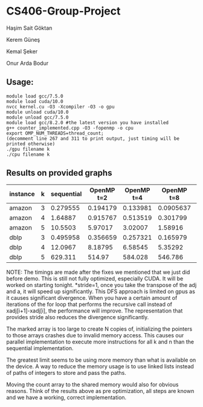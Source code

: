 # CS406-Group-Project

Haşim Sait Göktan

Kerem Güneş

Kemal Şeker

Onur Arda Bodur

## Usage:
    module load gcc/7.5.0
    module load cuda/10.0
    nvcc kernel.cu -O3 -Xcompiler -O3 -o gpu
    module unload cuda/10.0
    module unload gcc/7.5.0
    module load gcc/8.2.0 #the latest version you have installed
    g++ counter_implemented.cpp -O3 -fopenmp -o cpu
	export OMP_NUM_THREADS=thread_count;
	(decomment line 267 and 311 to print output, just timing will be printed otherwise)
    ./gpu filename k
    ./cpu filename k
    
    
## Results on provided graphs
| instance    | k | sequential | OpenMP t=2 | OpenMP t=4 | OpenMP t=8 | OpenMP t=16 | Cuda        |
| ----------- | - | ---------- | ---------- | ---------- | ---------- | ----------- | ----------- |
| amazon      | 3 |  0.279555  |  0.194179  |  0.133981  |  0.0905637 |  0.0699001  |  1.09738    |
| amazon      | 4 |  1.64887   |  0.915767  |  0.513519  |  0.301799  |  0.173176   |  6.85345    |
| amazon      | 5 |  10.5503   |  5.97017   |  3.02007   |  1.58916   |  0.838295   |  57.700562  |
| dblp        | 3 |  0.495958  |  0.356659  |  0.257321  |  0.165979  |  0.109911   |  2.025606   |
| dblp        | 4 |  12.0967   |  8.18795   |  6.58545   |  5.35292   |  4.64312    |  191.320938 |        
| dblp        | 5 |  629.311   |  514.97    |  584.028   |  546.786   |  482.425    |  >600       |


NOTE: The timings are made after the fixes we mentioned that we just did before demo. This is still not fully optimized, especially CUDA. It will be worked on starting tonight.
*stride=1, once you take the transpose of the adj and a, it will speed up significantly. This DFS approach is limited on gpus as it causes significant divergence. When you have a certain amount of iterations of the for loop that performs the recursive call instead of xadj[i+1]-xadj[i], the performance will improve. The representation that provides stride also reduces the divergence significantly.

The marked array is too large to create N copies of, initializing the pointers to those arrays crashes due to invalid memory access. This causes our parallel implementation to execute more instructions for all k and n than the sequential implementation.

The greatest limit seems to be using more memory than what is available on the device. A way to reduce the memory usage is to use linked lists instead of paths of integers to store and pass the paths.

Moving the count array to the shared memory would also for obvious reasons. Think of the results above as pre optimization, all steps are known and we have a working, correct implementation.
